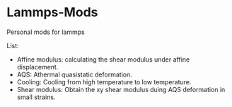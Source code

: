 # Lammps-Mods
Personal mods for lammps

List:

* Affine modulus: calculating the shear modulus under affine displacement.
* AQS: Athermal quasistatic deformation.
* Cooling: Cooling from high temperature to low temperature.
* Shear modulus: Obtain the xy shear modulus duing AQS deformation in small strains.
